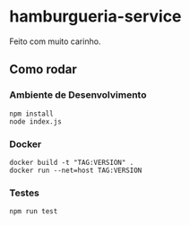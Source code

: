 # hamburgueria-service

Feito com muito carinho.

## Como rodar
### Ambiente de Desenvolvimento
`npm install`  
`node index.js`  

### Docker
`docker build -t "TAG:VERSION" .`  
`docker run --net=host TAG:VERSION`  

### Testes
`npm run test`
